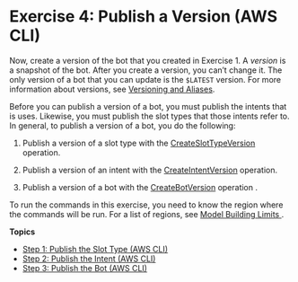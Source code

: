 # Exercise 4: Publish a Version \(AWS CLI\)<a name="gs-cli-publish"></a>

Now, create a version of the bot that you created in Exercise 1\. A *version* is a snapshot of the bot\. After you create a version, you can’t change it\. The only version of a bot that you can update is the `$LATEST` version\. For more information about versions, see [Versioning and Aliases](versioning-aliases.md)\. 

Before you can publish a version of a bot, you must publish the intents that is uses\. Likewise, you must publish the slot types that those intents refer to\. In general, to publish a version of a bot, you do the following:

1. Publish a version of a slot type with the [CreateSlotTypeVersion](API_CreateSlotTypeVersion.md) operation\.

1. Publish a version of an intent with the [CreateIntentVersion](API_CreateIntentVersion.md) operation\.

1. Publish a version of a bot with the [CreateBotVersion](API_CreateBotVersion.md) operation \.

To run the commands in this exercise, you need to know the region where the commands will be run\. For a list of regions, see [ Model Building Limits ](gl-limits.md#gl-limits-model-building)\.

**Topics**
+ [Step 1: Publish the Slot Type \(AWS CLI\)](gs-cli-publish-slot-type.md)
+ [Step 2: Publish the Intent \(AWS CLI\)](gs-cli-publish-intent.md)
+ [Step 3: Publish the Bot \(AWS CLI\)](gs-cli-publish-bot.md)